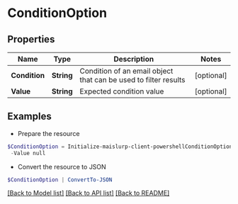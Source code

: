 # ConditionOption
## Properties

Name | Type | Description | Notes
------------ | ------------- | ------------- | -------------
**Condition** | **String** | Condition of an email object that can be used to filter results | [optional] 
**Value** | **String** | Expected condition value | [optional] 

## Examples

- Prepare the resource
```powershell
$ConditionOption = Initialize-maislurp-client-powershellConditionOption  -Condition null `
 -Value null
```

- Convert the resource to JSON
```powershell
$ConditionOption | ConvertTo-JSON
```

[[Back to Model list]](../README#documentation-for-models) [[Back to API list]](../README#documentation-for-api-endpoints) [[Back to README]](../README)

